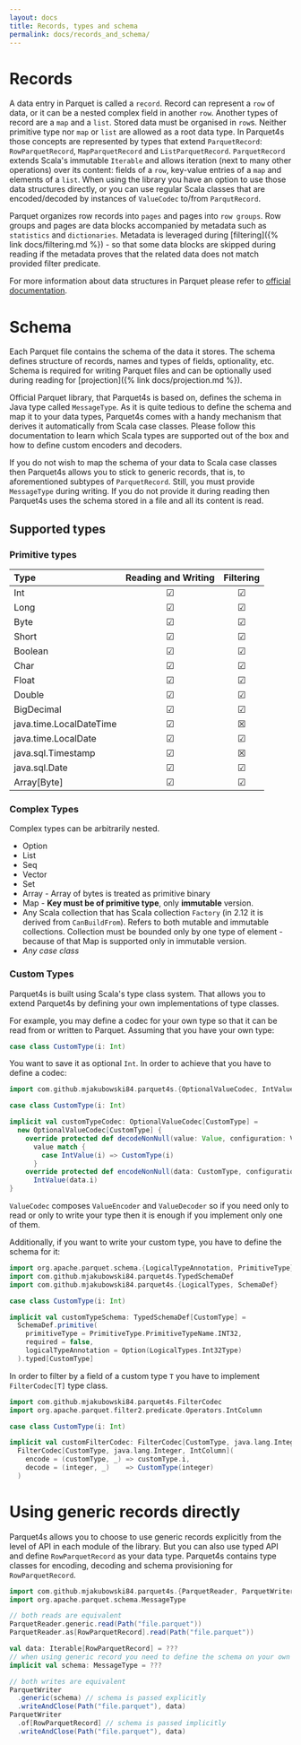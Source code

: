 ```yaml
---
layout: docs
title: Records, types and schema
permalink: docs/records_and_schema/
---
```

# Records

A data entry in Parquet is called a `record`. Record can represent a `row` of data, or it can be a nested complex field in another `row`. Another types of record are a `map` and a `list`. Stored data must be organised in `row`s. Neither primitive type nor `map` or `list` are allowed as a root data type.
In Parquet4s those concepts are represented by types that extend `ParquetRecord`: `RowParquetRecord`, `MapParquetRecord` and `ListParquetRecord`. `ParquetRecord` extends Scala's immutable `Iterable` and allows iteration (next to many other operations) over its content: fields of a `row`, key-value entries of a `map` and elements of a `list`. When using the library you have an option to use those data structures directly, or you can use regular Scala classes that are encoded/decoded by instances of `ValueCodec` to/from `ParqutRecord`.

Parquet organizes row records into `pages` and pages into `row groups`. Row groups and pages are data blocks accompanied by metadata such as `statistics` and `dictionaries`. Metadata is leveraged during [filtering]({% link docs/filtering.md %}) - so that some data blocks are skipped during reading if the metadata proves that the related data does not match provided filter predicate.

For more information about data structures in Parquet please refer to [official documentation](https://parquet.apache.org/documentation/latest/).

# Schema

Each Parquet file contains the schema of the data it stores. The schema defines structure of records, names and types of fields, optionality, etc. Schema is required for writing Parquet files and can be optionally used during reading for [projection]({% link docs/projection.md %}).

Official Parquet library, that Parquet4s is based on, defines the schema in Java type called `MessageType`. As it is quite tedious to define the schema and map it to your data types, Parquet4s comes with a handy mechanism that derives it automatically from Scala case classes. Please follow this documentation to learn which Scala types are supported out of the box and how to define custom encoders and decoders.

If you do not wish to map the schema of your data to Scala case classes then Parquet4s allows you to stick to generic records, that is, to aforementioned subtypes of `ParquetRecord`. Still, you must provide `MessageType` during writing. If you do not provide it during reading then Parquet4s uses the schema stored in a file and all its content is read. 

## Supported types

### Primitive types

| Type                    | Reading and Writing | Filtering |
|:------------------------|:-------------------:|:---------:|
| Int                     | &#x2611;            | &#x2611;  |
| Long                    | &#x2611;            | &#x2611;  |
| Byte                    | &#x2611;            | &#x2611;  |
| Short                   | &#x2611;            | &#x2611;  |
| Boolean                 | &#x2611;            | &#x2611;  |
| Char                    | &#x2611;            | &#x2611;  |
| Float                   | &#x2611;            | &#x2611;  |
| Double                  | &#x2611;            | &#x2611;  |
| BigDecimal              | &#x2611;            | &#x2611;  |
| java.time.LocalDateTime | &#x2611;            | &#x2612;  |
| java.time.LocalDate     | &#x2611;            | &#x2611;  |
| java.sql.Timestamp      | &#x2611;            | &#x2612;  |
| java.sql.Date           | &#x2611;            | &#x2611;  |
| Array[Byte]             | &#x2611;            | &#x2611;  |

### Complex Types

Complex types can be arbitrarily nested.

- Option
- List
- Seq
- Vector
- Set
- Array - Array of bytes is treated as primitive binary
- Map - **Key must be of primitive type**, only **immutable** version.
- Any Scala collection that has Scala collection `Factory` (in 2.12 it is derived from `CanBuildFrom`). Refers to both mutable and immutable collections. Collection must be bounded only by one type of element - because of that Map is supported only in immutable version.
- *Any case class*

### Custom Types

Parquet4s is built using Scala's type class system. That allows you to extend Parquet4s by defining your own implementations of type classes.

For example, you may define a codec for your own type so that it can be read from or written to Parquet. Assuming that you have your own type:

```scala
case class CustomType(i: Int)
```

You want to save it as optional `Int`. In order to achieve that you have to define a codec:

```scala mdoc:compile-only
import com.github.mjakubowski84.parquet4s.{OptionalValueCodec, IntValue, Value, ValueCodecConfiguration}

case class CustomType(i: Int)

implicit val customTypeCodec: OptionalValueCodec[CustomType] = 
  new OptionalValueCodec[CustomType] {
    override protected def decodeNonNull(value: Value, configuration: ValueCodecConfiguration): CustomType =
      value match {
        case IntValue(i) => CustomType(i)
      }
    override protected def encodeNonNull(data: CustomType, configuration: ValueCodecConfiguration): Value =
      IntValue(data.i)
}
```

`ValueCodec` composes `ValueEncoder` and `ValueDecoder` so if you need only to read or only to write your type then it is enough if you implement only one of them.

Additionally, if you want to write your custom type, you have to define the schema for it:

```scala mdoc:compile-only
import org.apache.parquet.schema.{LogicalTypeAnnotation, PrimitiveType}
import com.github.mjakubowski84.parquet4s.TypedSchemaDef
import com.github.mjakubowski84.parquet4s.{LogicalTypes, SchemaDef}

case class CustomType(i: Int)

implicit val customTypeSchema: TypedSchemaDef[CustomType] =
  SchemaDef.primitive(
    primitiveType = PrimitiveType.PrimitiveTypeName.INT32,
    required = false,
    logicalTypeAnnotation = Option(LogicalTypes.Int32Type)
  ).typed[CustomType]
```

In order to filter by a field of a custom type `T` you have to implement `FilterCodec[T]` type class.

```scala mdoc:compile-only
import com.github.mjakubowski84.parquet4s.FilterCodec
import org.apache.parquet.filter2.predicate.Operators.IntColumn

case class CustomType(i: Int)

implicit val customFilterCodec: FilterCodec[CustomType, java.lang.Integer, IntColumn] =
  FilterCodec[CustomType, java.lang.Integer, IntColumn](
    encode = (customType, _) => customType.i,
    decode = (integer, _)    => CustomType(integer)
  )
```

# Using generic records directly

Parquet4s allows you to choose to use generic records explicitly from the level of API in each module of the library. But you can also use typed API and define `RowParquetRecord` as your data type. Parquet4s contains type classes for encoding, decoding and schema provisioning for `RowParquetRecord`.

```scala mdoc:compile-only
import com.github.mjakubowski84.parquet4s.{ParquetReader, ParquetWriter, Path, RowParquetRecord}
import org.apache.parquet.schema.MessageType

// both reads are equivalent
ParquetReader.generic.read(Path("file.parquet"))
ParquetReader.as[RowParquetRecord].read(Path("file.parquet"))

val data: Iterable[RowParquetRecord] = ???
// when using generic record you need to define the schema on your own
implicit val schema: MessageType = ???

// both writes are equivalent
ParquetWriter
  .generic(schema) // schema is passed explicitly
  .writeAndClose(Path("file.parquet"), data)
ParquetWriter
  .of[RowParquetRecord] // schema is passed implicitly
  .writeAndClose(Path("file.parquet"), data)
```